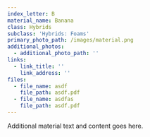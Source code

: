 ```yaml
---
index_letter: B
material_name: Banana
class: Hybrids
subclass: 'Hybrids: Foams'
primary_photo_path: /images/material.png
additional_photos:
  - additional_photo_path: ''
links:
  - link_title: ''
    link_address: ''
files:
  - file_name: asdf
    file_path: asdf.pdf
  - file_name: asdfas
    file_path: asdf.pdf
---
```


Additional material text and content goes here.